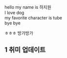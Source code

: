 hello my name is 하지원  
I love dog  
my favorite character is tube   
bye bye  

ㅎㅎㅎ
방가방가
## 1 취미 업데이트  
